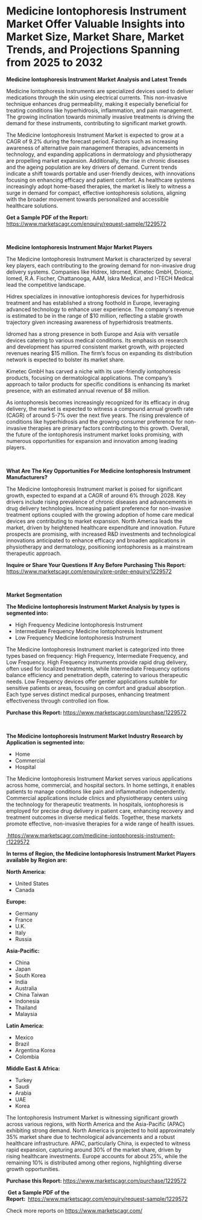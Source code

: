 <p><h1>Medicine Iontophoresis Instrument Market Offer Valuable Insights into Market Size, Market Share, Market Trends, and Projections Spanning from 2025 to 2032</h1></p><p><strong>Medicine Iontophoresis Instrument Market Analysis and Latest Trends</strong></p>
<p><p>Medicine Iontophoresis Instruments are specialized devices used to deliver medications through the skin using electrical currents. This non-invasive technique enhances drug permeability, making it especially beneficial for treating conditions like hyperhidrosis, inflammation, and pain management. The growing inclination towards minimally invasive treatments is driving the demand for these instruments, contributing to significant market growth.</p><p>The Medicine Iontophoresis Instrument Market is expected to grow at a CAGR of 9.2% during the forecast period. Factors such as increasing awareness of alternative pain management therapies, advancements in technology, and expanding applications in dermatology and physiotherapy are propelling market expansion. Additionally, the rise in chronic diseases and the ageing population are key drivers of demand. Current trends indicate a shift towards portable and user-friendly devices, with innovations focusing on enhancing efficacy and patient comfort. As healthcare systems increasingly adopt home-based therapies, the market is likely to witness a surge in demand for compact, effective iontophoresis solutions, aligning with the broader movement towards personalized and accessible healthcare solutions.</p></p>
<p><strong>Get a Sample PDF of the Report:&nbsp;</strong> <a href="https://www.marketscagr.com/enquiry/request-sample/1229572?utm_campaign=1126&utm_medium=2&utm_source=Github&utm_content=ia&utm_term=05032025&utm_id=medicine-iontophoresis-instrument">https://www.marketscagr.com/enquiry/request-sample/1229572</a></p>
<p>&nbsp;</p>
<p><strong>Medicine Iontophoresis Instrument Major Market Players</strong></p>
<p><p>The Medicine Iontophoresis Instrument Market is characterized by several key players, each contributing to the growing demand for non-invasive drug delivery systems. Companies like Hidrex, Idromed, Kimetec GmbH, Drionic, Iomed, R.A. Fischer, Chattanooga, AAM, Iskra Medical, and I-TECH Medical lead the competitive landscape.</p><p>Hidrex specializes in innovative iontophoresis devices for hyperhidrosis treatment and has established a strong foothold in Europe, leveraging advanced technology to enhance user experience. The company's revenue is estimated to be in the range of $10 million, reflecting a stable growth trajectory given increasing awareness of hyperhidrosis treatments.</p><p>Idromed has a strong presence in both Europe and Asia with versatile devices catering to various medical conditions. Its emphasis on research and development has spurred consistent market growth, with projected revenues nearing $15 million. The firm’s focus on expanding its distribution network is expected to bolster its market share.</p><p>Kimetec GmbH has carved a niche with its user-friendly iontophoresis products, focusing on dermatological applications. The company’s approach to tailor products for specific conditions is enhancing its market presence, with an estimated annual revenue of $8 million.</p><p>As iontophoresis becomes increasingly recognized for its efficacy in drug delivery, the market is expected to witness a compound annual growth rate (CAGR) of around 5-7% over the next five years. The rising prevalence of conditions like hyperhidrosis and the growing consumer preference for non-invasive therapies are primary factors contributing to this growth. Overall, the future of the iontophoresis instrument market looks promising, with numerous opportunities for expansion and innovation among leading players.</p></p>
<p>&nbsp;</p>
<p><strong>What Are The Key Opportunities For Medicine Iontophoresis Instrument Manufacturers?</strong></p>
<p><p>The Medicine Iontophoresis Instrument market is poised for significant growth, expected to expand at a CAGR of around 6% through 2028. Key drivers include rising prevalence of chronic diseases and advancements in drug delivery technologies. Increasing patient preference for non-invasive treatment options coupled with the growing adoption of home care medical devices are contributing to market expansion. North America leads the market, driven by heightened healthcare expenditure and innovation. Future prospects are promising, with increased R&D investments and technological innovations anticipated to enhance efficacy and broaden applications in physiotherapy and dermatology, positioning iontophoresis as a mainstream therapeutic approach.</p></p>
<p><strong>Inquire or Share Your Questions If Any Before Purchasing This Report:</strong> <a href="https://www.marketscagr.com/enquiry/pre-order-enquiry/1229572?utm_campaign=1126&utm_medium=2&utm_source=Github&utm_content=ia&utm_term=05032025&utm_id=medicine-iontophoresis-instrument">https://www.marketscagr.com/enquiry/pre-order-enquiry/1229572</a></p>
<p>&nbsp;</p>
<p><strong>Market Segmentation</strong></p>
<p><strong>The Medicine Iontophoresis Instrument Market Analysis by types is segmented into:</strong></p>
<p><ul><li>High Frequency Medicine Iontophoresis Instrument</li><li>Intermediate Frequency Medicine Iontophoresis Instrument</li><li>Low Frequency Medicine Iontophoresis Instrument</li></ul></p>
<p><p>The Medicine Iontophoresis Instrument market is categorized into three types based on frequency: High Frequency, Intermediate Frequency, and Low Frequency. High Frequency instruments provide rapid drug delivery, often used for localized treatments, while Intermediate Frequency options balance efficiency and penetration depth, catering to various therapeutic needs. Low Frequency devices offer gentler applications suitable for sensitive patients or areas, focusing on comfort and gradual absorption. Each type serves distinct medical purposes, enhancing treatment effectiveness through controlled ion flow.</p></p>
<p><strong>Purchase this Report:&nbsp;</strong><a href="https://www.marketscagr.com/purchase/1229572?utm_campaign=1126&utm_medium=2&utm_source=Github&utm_content=ia&utm_term=05032025&utm_id=medicine-iontophoresis-instrument">https://www.marketscagr.com/purchase/1229572</a></p>
<p>&nbsp;</p>
<p><strong>The Medicine Iontophoresis Instrument Market Industry Research by Application is segmented into:</strong></p>
<p><ul><li>Home</li><li>Commercial</li><li>Hospital</li></ul></p>
<p><p>The Medicine Iontophoresis Instrument Market serves various applications across home, commercial, and hospital sectors. In home settings, it enables patients to manage conditions like pain and inflammation independently. Commercial applications include clinics and physiotherapy centers using the technology for therapeutic treatments. In hospitals, iontophoresis is employed for precise drug delivery in patient care, enhancing recovery and treatment outcomes in diverse medical fields. Together, these markets promote effective, non-invasive therapies for a wide range of health issues.</p></p>
<p><a href="https://www.marketscagr.com/medicine-iontophoresis-instrument-r1229572?utm_campaign=1126&utm_medium=2&utm_source=Github&utm_content=ia&utm_term=05032025&utm_id=medicine-iontophoresis-instrument">&nbsp;https://www.marketscagr.com/medicine-iontophoresis-instrument-r1229572</a></p>
<p><strong>In terms of Region, the Medicine Iontophoresis Instrument Market Players available by Region are:</strong></p>
<p>
    <p> <strong> North America: </strong>
        <ul>
            <li>United States</li>
            <li>Canada</li>
        </ul>
        </p> 
    <p> <strong> Europe: </strong>
        <ul>
            <li>Germany</li>
            <li>France</li>
            <li>U.K.</li>
            <li>Italy</li>
            <li>Russia</li>
        </ul>
        </p> 
    <p> <strong> Asia-Pacific: </strong>
        <ul>
            <li>China</li>
            <li>Japan</li>
            <li>South Korea</li>
            <li>India</li>
            <li>Australia</li>
            <li>China Taiwan</li>
            <li>Indonesia</li>
            <li>Thailand</li>
            <li>Malaysia</li>
        </ul>
        </p> 
    <p> <strong> Latin America: </strong>
        <ul>
            <li>Mexico</li>
            <li>Brazil</li>
            <li>Argentina Korea</li>
            <li>Colombia</li>
        </ul>
        </p> 
    <p> <strong> Middle East & Africa: </strong>
        <ul>
            <li>Turkey</li>
            <li>Saudi</li>
            <li>Arabia</li>
            <li>UAE</li>
            <li>Korea</li>
        </ul>
    </p>
    </p>
<p><p>The Iontophoresis Instrument Market is witnessing significant growth across various regions, with North America and the Asia-Pacific (APAC) exhibiting strong demand. North America is projected to hold approximately 35% market share due to technological advancements and a robust healthcare infrastructure. APAC, particularly China, is expected to witness rapid expansion, capturing around 30% of the market share, driven by rising healthcare investments. Europe accounts for about 25%, while the remaining 10% is distributed among other regions, highlighting diverse growth opportunities.</p></p>
<p><strong>Purchase this Report: </strong><a href="https://www.marketscagr.com/purchase/1229572?utm_campaign=1126&utm_medium=2&utm_source=Github&utm_content=ia&utm_term=05032025&utm_id=medicine-iontophoresis-instrument">https://www.marketscagr.com/purchase/1229572</a></p>
<p>&nbsp;<strong>Get a Sample PDF of the Report:&nbsp;&nbsp;</strong><a href="https://www.marketscagr.com/enquiry/request-sample/1229572?utm_campaign=1126&utm_medium=2&utm_source=Github&utm_content=ia&utm_term=05032025&utm_id=medicine-iontophoresis-instrument">https://www.marketscagr.com/enquiry/request-sample/1229572</a></p>
<p><strong></strong></p>
<p>Check more reports on <a href="https://www.marketscagr.com/?utm_campaign=1126&utm_medium=2&utm_source=Github&utm_content=ia&utm_term=05032025&utm_id=medicine-iontophoresis-instrument">https://www.marketscagr.com/</a></p>